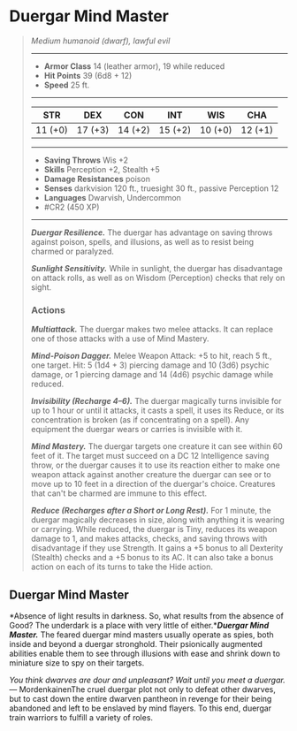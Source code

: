 # Duergar Mind Master
>*Medium humanoid (dwarf), lawful evil*
>___
>- **Armor Class** 14 (leather armor), 19 while reduced
>- **Hit Points** 39 (6d8 + 12)
>- **Speed** 25 ft.
>___
>|STR|DEX|CON|INT|WIS|CHA|
>|:---:|:---:|:---:|:---:|:---:|:---:|
>|11 (+0)|17 (+3)|14 (+2)|15 (+2)|10 (+0)|12 (+1)|
>___
>- **Saving Throws** Wis +2
>- **Skills** Perception +2, Stealth +5
>- **Damage Resistances** poison
>- **Senses** darkvision 120 ft., truesight 30 ft., passive Perception 12
>- **Languages** Dwarvish, Undercommon
>- #CR2 (450 XP)
>___
>***Duergar Resilience.*** The duergar has advantage on saving throws against poison, spells, and illusions, as well as to resist being charmed or paralyzed.  
>
>***Sunlight Sensitivity.*** While in sunlight, the duergar has disadvantage on attack rolls, as well as on Wisdom (Perception) checks that rely on sight.  
>
>### Actions
>***Multiattack.*** The duergar makes two melee attacks. It can replace one of those attacks with a use of Mind Mastery.  
>
>***Mind-Poison Dagger.*** Melee Weapon Attack: +5 to hit, reach 5 ft., one target. Hit: 5 (1d4 + 3) piercing damage and 10 (3d6) psychic damage, or 1 piercing damage and 14 (4d6) psychic damage while reduced.  
>
>***Invisibility (Recharge 4–6).*** The duergar magically turns invisible for up to 1 hour or until it attacks, it casts a spell, it uses its Reduce, or its concentration is broken (as if concentrating on a spell). Any equipment the duergar wears or carries is invisible with it.  
>
>***Mind Mastery.*** The duergar targets one creature it can see within 60 feet of it. The target must succeed on a DC 12 Intelligence saving throw, or the duergar causes it to use its reaction either to make one weapon attack against another creature the duergar can see or to move up to 10 feet in a direction of the duergar's choice. Creatures that can't be charmed are immune to this effect.  
>
>***Reduce (Recharges after a Short or Long Rest).*** For 1 minute, the duergar magically decreases in size, along with anything it is wearing or carrying. While reduced, the duergar is Tiny, reduces its weapon damage to 1, and makes attacks, checks, and saving throws with disadvantage if they use Strength. It gains a +5 bonus to all Dexterity (Stealth) checks and a +5 bonus to its AC. It can also take a bonus action on each of its turns to take the Hide action.

## Duergar Mind Master

*Absence of light results in darkness. So, what results from the absence of Good? The underdark is a place with very little of either.****Duergar Mind Master.*** The feared duergar mind masters usually operate as spies, both inside and beyond a duergar stronghold. Their psionically augmented abilities enable them to see through illusions with ease and shrink down to miniature size to spy on their targets.

*You think dwarves are dour and unpleasant? Wait until you meet a duergar.*— MordenkainenThe cruel duergar plot not only to defeat other dwarves, but to cast down the entire dwarven pantheon in revenge for their being abandoned and left to be enslaved by mind flayers. To this end, duergar train warriors to fulfill a variety of roles.